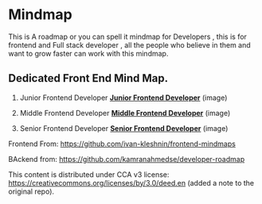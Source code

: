 # Mindmap
This is A roadmap or you can spell it mindmap for Developers , this is for frontend and Full stack developer , all the people who believe in them and want to grow faster can work with this mindmap.


## Dedicated Front End Mind Map.

 1. Junior Frontend Developer
[**Junior Frontend Developer**](junior.png?raw=true) (image)

2. Middle Frontend Developer
[**Middle Frontend Developer**](middle.png?raw=true) (image)

3. Senior Frontend Developer
[**Senior Frontend Developer**](senior.png?raw=true) (image)


Frontend From: https://github.com/ivan-kleshnin/frontend-mindmaps

BAckend from: https://github.com/kamranahmedse/developer-roadmap



This content is distributed under CCA v3 license: https://creativecommons.org/licenses/by/3.0/deed.en (added a note to the original repo).

